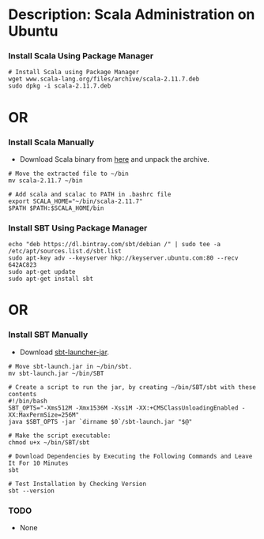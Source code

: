 # Description: Scala Administration on Ubuntu

### Install Scala Using Package Manager
```
# Install Scala using Package Manager
wget www.scala-lang.org/files/archive/scala-2.11.7.deb
sudo dpkg -i scala-2.11.7.deb
```

# OR

### Install Scala Manually
* Download Scala binary from [here](http://www.scala-lang.org/download/) and unpack the archive.

```
# Move the extracted file to ~/bin
mv scala-2.11.7 ~/bin

# Add scala and scalac to PATH in .bashrc file
export SCALA_HOME="~/bin/scala-2.11.7"
$PATH $PATH:$SCALA_HOME/bin
```

### Install SBT Using Package Manager
```
echo "deb https://dl.bintray.com/sbt/debian /" | sudo tee -a /etc/apt/sources.list.d/sbt.list
sudo apt-key adv --keyserver hkp://keyserver.ubuntu.com:80 --recv 642AC823
sudo apt-get update
sudo apt-get install sbt
```

# OR

### Install SBT Manually
* Download [sbt-launcher-jar](https://repo.typesafe.com/typesafe/ivy-releases/org.scala-sbt/sbt-launch/0.13.9/sbt-launch.jar?_ga=1.100084382.1806212415.1443086245).

```
# Move sbt-launch.jar in ~/bin/sbt.
mv sbt-launch.jar ~/bin/SBT

# Create a script to run the jar, by creating ~/bin/SBT/sbt with these contents
#!/bin/bash
SBT_OPTS="-Xms512M -Xmx1536M -Xss1M -XX:+CMSClassUnloadingEnabled -XX:MaxPermSize=256M"
java $SBT_OPTS -jar `dirname $0`/sbt-launch.jar "$@"

# Make the script executable:
chmod u+x ~/bin/SBT/sbt

# Download Dependencies by Executing the Following Commands and Leave It For 10 Minutes
sbt

# Test Installation by Checking Version
sbt --version
```

### TODO
* None
